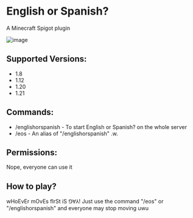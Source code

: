 # English or Spanish?
A Minecraft Spigot plugin

![image](https://github.com/user-attachments/assets/f05fdff9-d303-4359-bad6-1faa36af4322)


## Supported Versions:
- 1.8
- 1.12
- 1.20
- 1.21

## Commands:
- /englishorspanish - To start English or Spanish? on the whole server
- /eos - An alias of "/englishorspanish" .w.

## Permissions:
Nope, everyone can use it

## How to play?
wHoEvEr mOvEs fIrSt iS ꓨⱯ⅄! Just use the command "/eos" or "/englishorspanish" and everyone may stop moving uwu
